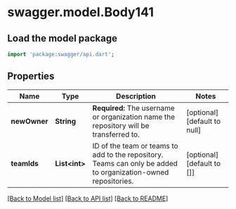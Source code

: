 # swagger.model.Body141

## Load the model package
```dart
import 'package:swagger/api.dart';
```

## Properties
Name | Type | Description | Notes
------------ | ------------- | ------------- | -------------
**newOwner** | **String** | **Required:** The username or organization name the repository will be transferred to. | [optional] [default to null]
**teamIds** | **List&lt;int&gt;** | ID of the team or teams to add to the repository. Teams can only be added to organization-owned repositories. | [optional] [default to []]

[[Back to Model list]](../README.md#documentation-for-models) [[Back to API list]](../README.md#documentation-for-api-endpoints) [[Back to README]](../README.md)

